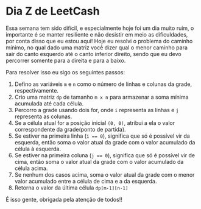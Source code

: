 # Dia Z de LeetCash

Essa semana tem sido difícil, e especialmente hoje foi um dia muito ruim, o importante é se manter resiliente e não desistir em meio as dificuldades, por conta disso que eu estou aqui! Hoje eu resolvi o problema do caminho mínimo, no qual dado uma matriz você dizer qual o menor caminho para sair do canto esquerdo até o canto inferior direito, sendo que eu devo percorrer somente para a direita e para a baixo. 

Para resolver isso eu sigo os seguintes passos:

1. Defino as variáveis `m` e `n` como o número de linhas e colunas da grade, respectivamente.
2. Crio uma matriz `dp` de tamanho `m x n` para armazenar a soma mínima acumulada até cada célula.
3. Percorro a grade usando dois for, onde `i` representa as linhas e `j` representa as colunas.
4. Se a célula atual for a posição inicial `(0, 0)`, atribui a ela o valor correspondente da grade(ponto de partida).
5. Se estiver na primeira linha (`i == 0`), significa que só é possível vir da esquerda, então soma o valor atual da grade com o valor acumulado da célula à esquerda.
6. Se estiver na primeira coluna (`j == 0`), significa que só é possível vir de cima, então soma o valor atual da grade com o valor acumulado da célula acima.
7. Se nenhum dos casos acima, soma o valor atual da grade com o menor valor acumulado entre a célula de cima e a da esquerda.
8. Retorna o valor da última célula `dp[m-1][n-1]`

É isso gente, obrigada pela atenção de todos!!

